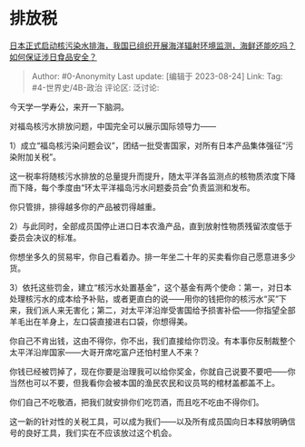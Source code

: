 # 排放税
[日本正式启动核污染水排海，我国已组织开展海洋辐射环境监测，海鲜还能吃吗？如何保证涉日食品安全？](https://www.zhihu.com/question/618895483/answer/3180343547)

> Author: #0-Anonymity
> Last update: [编辑于 2023-08-24]
> Link:
> Tag: #4-世界史/4B-政治 
> 评论区:
> 泛讨论:

今天学一学寿公，来开一下脑洞。

对福岛核污水排放问题，中国完全可以展示国际领导力——

1）成立“福岛核污染问题会议”，团结一批受害国家，对所有日本产品集体强征“污染附加关税”。

这一税率将随核污水排放的总量提升而提升，随太平洋各监测点的核物质浓度下降而下降，每个季度由“环太平洋福岛污水问题委员会”负责监测和发布。

你只管排，排得越多你的产品被罚得越重。

2）与此同时，全部成员国停止进口日本农渔产品，直到放射性物质残留浓度低于委员会决议的标准。

你想坐多久的贸易牢，你自己看着办。排一年坐二十年的买卖看你自己愿意进多少货。

3）依托这些罚金，建立“核污水处置基金”，这个基金有两个使命：第一，对日本处理核污水的成本给予补贴，或者更直白的说——用你的钱把你的核污水“买”下来，我们派人来无害化；第二，对太平洋沿岸受害国给予损害补偿——你指望全部羊毛出在羊身上，左口袋直接进右口袋，你想得美。

你自己不肯出钱，这由不得你，你不出，我们直接给你罚没。有本事你反制裁整个太平洋沿岸国家——大哥开席吃富户还怕村里人不来？

你钱已经被罚掉了，现在你要是治理我可以给你奖金，你就自己说要不要吧——你当然也可以不要，但我看你会被本国的渔民农民和议员骂的棺材盖都盖不上。

你们自己不吃敬酒，把我们就安排你们吃罚酒，而且吃不吃由不得你们。

这一新的针对性的关税工具，可以成为我们——以及所有成员国向日本释放明确信号的良好工具，我们实在不应该放过这个机会。